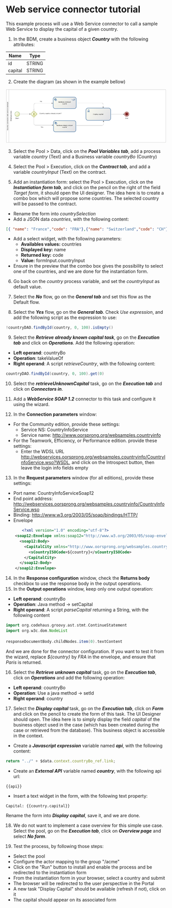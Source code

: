 


# Web service connector tutorial

This example process will use a Web Service connector to call a sample Web Service to display the capital of a given country.

1. In the BDM, create a business object _**Country**_ with the following attributes:

| Name | Type |
|---|---|
| id | STRING |
| capital | STRING |

2. Create the diagram (as shown in the example bellow)

![web service process diagram](images/connector_webservice_tuto/webservice_diagram.png)

3. Select the Pool \> Data, click on the _**Pool Variables tab**_, add a process variable _country_ (Text) and a Business variable _countryBo_ (Country)

4. Select the Pool \> Execution, click on the _**Contract tab**_, and add a variable _countryInput_ (Text) on the contract.

5. Add an instantiation form: select the Pool \> Execution, click on the _**Instantiation form tab**_, and click on the pencil on the right of the field _Target form_, it should open the UI designer. The idea here is to create a combo box which will propose some countries. The selected country will be passed to the contract.
  - Rename  the form into _countrySelection_
  - Add a JSON data _countries_, with the following content:  
  ``` json 
  [{ "name": "France","code": "FRA"},{"name": "Switzerland","code": "CH"},{"name": "Finland","code": "FI"}]
  ```
  - Add a select widget, with the following parameters: 
    - **Availables values:** countries
    - **Displayed key:** name
    - **Returned key:** code
    - **Value:** formInput.countryInput
  -  Ensure in the preview that the combo box gives the possibility to select one of the countries, and we are done for the instantiation form.

6. Go back on the _country_ process variable, and set the _countryInput_ as default value.

7. Select the  _**No**_ flow,  go on the _**General tab**_ and set this flow as the Default flow.

8.  Select the  _**Yes**_ flow, go on the _**General tab**_. Check _Use expression_, and add the following script as the expression to use: 
```groovy
!countryDAO.findById(country, 0, 100).isEmpty()
```

9. Select the _**Retrieve already known capital task**_, go on the _**Execution tab**_ and click on _**Operations**_. Add the following operation: 
  - **Left operand**: countryBo
  - **Operation**: takeValueOf
  - **Right operand**: A script _retrieveCountry_, with the following content: 
```groovy
countryDAO.findById(country, 0, 100).get(0)
```

10. Select the _**retrieveUnknownCapital**_ task, go on the _**Execution tab**_ and click on _**Connectors in**_. 

11. Add a _**WebService SOAP 1.2**_ connector to this task and configure it using the wizard.

12. In the **Connection parameters** window:
* For the Community edition, provide these settings:
  * Service NS: CountryInfoService
  * Service name: http://www.oorsprong.org/websamples.countryinfo
* For the Teamwork, Efficiency, or Performance edition. provide these settings:
  * Enter the WDSL URL http://webservices.oorsprong.org/websamples.countryinfo/CountryInfoService.wso?WSDL, and click on the Introspect button, then leave the login info fields empty

13. In the **Request parameters** window (for all editions), provide these settings:
* Port name: CountryInfoServiceSoap12
* End point address: http://webservices.oorsprong.org/websamples.countryinfo/CountryInfoService.wso
* Binding: http://www.w3.org/2003/05/soap/bindings/HTTP/
* Envelope 
```xml
       <?xml version="1.0" encoding="utf-8"?>
    <soap12:Envelope xmlns:soap12="http://www.w3.org/2003/05/soap-envelope">
      <soap12:Body>
        <CapitalCity xmlns="http://www.oorsprong.org/websamples.countryinfo">
          <sCountryISOCode>${country}</sCountryISOCode>
        </CapitalCity>
      </soap12:Body>
    </soap12:Envelope>
```
14. In the **Response configuration** window, check the **Returns body** checkbox to use the response body in the output operations.
15. In the **Output operations** window, keep only one output operation:
* **Left operand**: countryBo
* **Operation**: Java method -> setCapital
* **Right operand**: A script _parseCapital_  returning a String, with the following content
 ```groovy
import org.codehaus.groovy.ast.stmt.ContinueStatement
import org.w3c.dom.NodeList

responseDocumentBody.childNodes.item(0).textContent
```

And we are done for the connector configuration. If you want to test it from the wizard, replace _${country}_ by _FRA_ in the envelope, and ensure that _Paris_ is returned.

16. Select the _**Retrieve unknown capital**_ task, go on the _**Execution tab**_, click on _**Operations**_ and add the following operation:
* **Left operand**: countryBo
* **Operation**: Use a java method -> setId
* **Right operand**: country

17. Select the _**Display capital**_ task, go on the _**Execution tab**_, click on _**Form**_ and click on the pencil to create the form of this task. The UI Designer should open. The idea here is to simply display the field _capital_ of the business object used in the case (which has been created during the case or retrieved from the database). This business object is accessible in the context.
* Create a _**Javascript expression**_ variable named _**api**_, with the following content: 
```Javascript
return "../" + $data.context.countryBo_ref.link;
```
* Create an _**External API**_ variable named _**country**_, with the following api url:
```
{{api}}
```
* Insert a text widget in the form, with the following text property: 
```
Capital: {{country.capital}}
```

Rename the form into _**Display capital**_, save it, and we are done.

18. We do not want to implement a case overview for this simple use case. Select the pool, go on the _**Execution tab**_, click on _**Overview page**_ and select _**No form**_.


19. Test the process, by following those steps:
* Select the pool
* Configure the actor mapping to the group "/acme"
* Click on the "Run" button to install and enable the process and be redirected to the instantiation form
* From the instantiation form in your browser, select a country and submit
* The browser will be redirected to the user perspective in the Portal
* A new task "Display Capital" should be available (refresh if not), click on it
* The capital should appear on its associated form